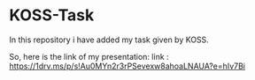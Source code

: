 # KOSS-Task
In this repository i have added my task given by KOSS.

So, here is the link of my presentation:
link : https://1drv.ms/p/s!Au0MYn2r3rPSevexw8ahoaLNAUA?e=hIv7Bi
